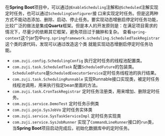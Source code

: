 在**Spring Boot**项目中，可以通过`@EnableScheduling`注解和`@Scheduled`注解实现定时任务，也可以通过`SchedulingConfigurer`接
口来实现定时任务。但是这两种方式不能动态添加、删除、启动、停止任务。要实现动态增删启停定时任务功能，
比较广泛的做法是集成**Quartz**框架。但是本人的开发原则是：在满足项目需求的情况下，尽量少的依赖其它框架，避免项目过于臃肿和复杂。
查看`spring-context`这个jar包中`org.springframework.scheduling.ScheduledTaskRegistrar`这个类的源代码，发现可以通过改造这个类
就能实现动态增删启停定时任务功能。

- `com.zuji.config.SchedulingConfig` 执行定时任务的线程池配置类。 
- `com.zuji.task.ScheduledTask` 配置`ScheduledFuture`的包装类。`ScheduledFuture`是`ScheduledExecutorService`定时任务线程池的执行结果。
- `com.zuji.task.SchedulingRunnable` 实现Runnable接口实现类，被定时任务线程池调用，用来执行指定bean里面的方法。
- `com.zuji.task.CronTaskRegistrar` 定时任务注册类，用来增加、删除定时任务。
- `com.zuji.service.DemoTest` 定时任务示例类 
- `com.zuji.pojo.SysJobVo` 定时任务实体类 
- `com.zuji.service.SysTaskServiceImpl` 定时任务实现类
- `com.zuji.service.SysJobRunner` 实现了`CommandLineRunner`接口的`run`类，当**Spring Boot**项目启动完成后，初始化数据库中的定时任务。

